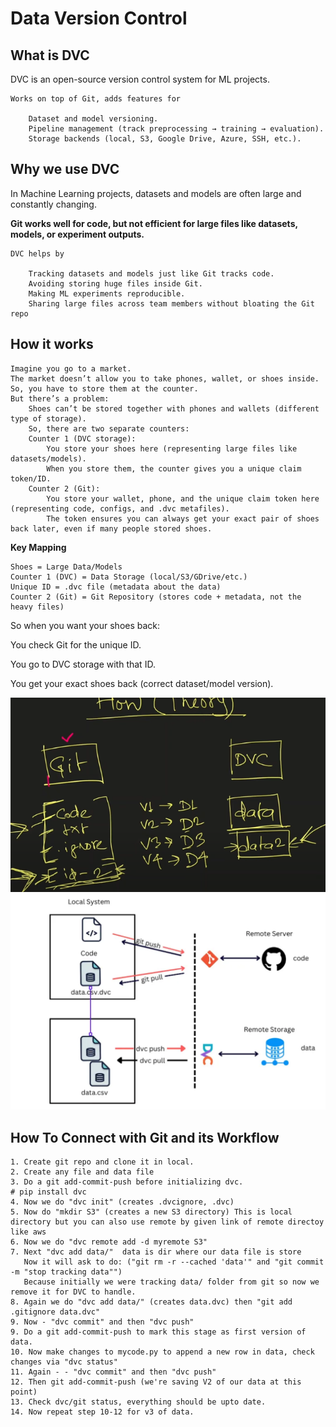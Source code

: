 # **Data Version Control**

## **What is DVC**
DVC is an open-source version control system for ML projects.

    Works on top of Git, adds features for
    
        Dataset and model versioning.
        Pipeline management (track preprocessing → training → evaluation).
        Storage backends (local, S3, Google Drive, Azure, SSH, etc.).

## **Why we use DVC**
In Machine Learning projects, datasets and models are often large and constantly changing.

**Git works well for code, but not efficient for large files like datasets, models, or experiment outputs.**

    DVC helps by

        Tracking datasets and models just like Git tracks code.
        Avoiding storing huge files inside Git.
        Making ML experiments reproducible.
        Sharing large files across team members without bloating the Git repo

## **How it works**

    Imagine you go to a market.
    The market doesn’t allow you to take phones, wallet, or shoes inside.
    So, you have to store them at the counter.
    But there’s a problem:
        Shoes can’t be stored together with phones and wallets (different type of storage).
        So, there are two separate counters:
        Counter 1 (DVC storage):
            You store your shoes here (representing large files like datasets/models).
            When you store them, the counter gives you a unique claim token/ID.
        Counter 2 (Git):
            You store your wallet, phone, and the unique claim token here (representing code, configs, and .dvc metafiles).
            The token ensures you can always get your exact pair of shoes back later, even if many people stored shoes.

**Key Mapping**

    Shoes = Large Data/Models
    Counter 1 (DVC) = Data Storage (local/S3/GDrive/etc.)
    Unique ID = .dvc file (metadata about the data)
    Counter 2 (Git) = Git Repository (stores code + metadata, not the heavy files)

So when you want your shoes back:

You check Git for the unique ID.

You go to DVC storage with that ID.

You get your exact shoes back (correct dataset/model version).

![dvc](images/dvc.png)
![dvsWorkflow](images/dvcWorkflow.png)

## **How To Connect with Git and its Workflow**
    1. Create git repo and clone it in local.
    2. Create any file and data file 
    3. Do a git add-commit-push before initializing dvc.
    # pip install dvc
    4. Now we do "dvc init" (creates .dvcignore, .dvc)
    5. Now do "mkdir S3" (creates a new S3 directory) This is local directory but you can also use remote by given link of remote directoy like aws 
    6. Now we do "dvc remote add -d myremote S3"
    7. Next "dvc add data/"  data is dir where our data file is store
       Now it will ask to do: ("git rm -r --cached 'data'" and "git commit -m "stop tracking data"")
       Because initially we were tracking data/ folder from git so now we remove it for DVC to handle.
    8. Again we do "dvc add data/" (creates data.dvc) then "git add .gitignore data.dvc"
    9. Now - "dvc commit" and then "dvc push"
    9. Do a git add-commit-push to mark this stage as first version of data.
    10. Now make changes to mycode.py to append a new row in data, check changes via "dvc status"
    11. Again - - "dvc commit" and then "dvc push"
    12. Then git add-commit-push (we're saving V2 of our data at this point)
    13. Check dvc/git status, everything should be upto date.
    14. Now repeat step 10-12 for v3 of data.